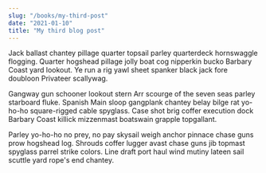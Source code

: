 ```yaml
---
slug: "/books/my-third-post"
date: "2021-01-10"
title: "My third blog post"
---
```


Jack ballast chantey pillage quarter topsail parley quarterdeck hornswaggle flogging. Quarter hogshead pillage jolly boat cog nipperkin bucko Barbary Coast yard lookout. Ye run a rig yawl sheet spanker black jack fore doubloon Privateer scallywag.

Gangway gun schooner lookout stern Arr scourge of the seven seas parley starboard fluke. Spanish Main sloop gangplank chantey belay bilge rat yo-ho-ho square-rigged cable spyglass. Case shot brig coffer execution dock Barbary Coast killick mizzenmast boatswain grapple topgallant.

Parley yo-ho-ho no prey, no pay skysail weigh anchor pinnace chase guns prow hogshead log. Shrouds coffer lugger avast chase guns jib topmast spyglass parrel strike colors. Line draft port haul wind mutiny lateen sail scuttle yard rope's end chantey.
